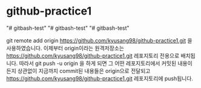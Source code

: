 # github-practice1
"# gitbash-test" 
"# gitbash-test" 
"# gitbash-test" 


git remote add origin https://github.com/kyusang98/github-practice1.git 을 사용하였습니다.
이제부터 origin이라는 원격저장소는 https://github.com/kyusang98/github-practice1.git 레포지토리 전용으로 배치됩니다.
따라서 git push -u origin 을 하게 되면 그 어떤 레포지토리에서 커밋된 내용이든지 상관없이
지금까지 commit된 내용들은 origin으로 전달되고
https://github.com/kyusang98/github-practice1.git 레포지토리에 push됩니다.
